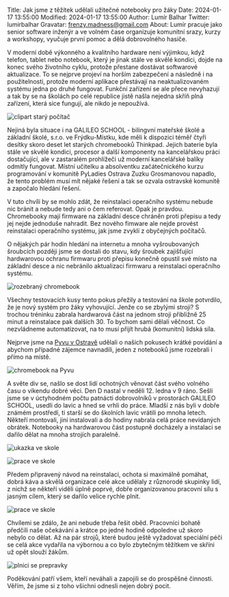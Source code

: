 Title: Jak jsme z těžítek udělali užitečné notebooky pro žáky
Date: 2024-01-17 13:55:00
Modified: 2024-01-17 13:55:00
Author: Lumír Balhar
Twitter: lumirbalhar
Gravatar: frenzy.madness@gmail.com
About: Lumír pracuje jako senior software inženýr a ve volném čase organizuje komunitní srazy, kurzy a workshopy, vyučuje první pomoc a dělá dobrovolného hasiče.

V moderní době výkonného a kvalitního hardware není výjimkou, když telefon, tablet nebo notebook, který je jinak stále ve skvělé kondici, dojde na konec svého životního cyklu, protože přestane dostávat softwarové aktualizace. To se nejprve projeví na horším zabezpečení a následně i na použitelnosti, protože moderní aplikace přestávají na neaktualizovaném systému jedna po druhé fungovat. Funkční zařízení se ale přece nevyhazují a tak by se na školách po celé republice jistě našla nejedna skříň plná zařízení, která sice fungují, ale nikdo je nepoužívá.

![clipart starý počítač]({static}/images/old_pc_clipart.png)

Nejiná byla situace i na GALILEO SCHOOL - bilingvní mateřské školé a základní školé, s.r.o. ve Frýdku-Místku, kde měli k dispozici téměř čtyři desítky skoro deset let starých chromebooků Thinkpad. Jejich baterie byla stále ve skvělé kondici, procesor a další komponenty na kancelářskou práci dostačující, ale v zastaralém prohlížeči už moderní kancelářské balíky odmítly fungovat. Místní učitelku a absolventku začátečnického kurzu programování v komunitě PyLadies Ostrava Zuzku Grosmanovou napadlo, že tento problém musí mít nějaké řešení a tak se ozvala ostravské komunitě a započalo hledání řešení.

V tuto chvíli by se mohlo zdát, že reinstalaci operačního systému nebude nic bránit a nebude tedy ani o čem referovat. Opak je pravdou. Chromebooky mají firmware na základní desce chráněn proti přepisu a tedy jej nejde jednoduše nahradit. Bez nového fimware ale nejde provést reinstalaci operačního systému, jak jsme zvyklí z obyčejných počítačů.

O nějakých pár hodin hledání na internetu a mnoha vyšroubovaných šroubcích později jsme se dostali do stavu, kdy šroubek zajišťující hardwarovou ochranu firmwaru proti přepisu konečně opustil své místo na základní desce a nic nebránilo aktualizaci firmwaru a reinstalaci operačního systému.

![rozebraný chromebook]({static}/images/research.jpg)

Všechny testovacích kusy tento pokus přežily a testování na škole potvrdilo, že je nový systém pro žáky vyhovující. Jenže co se zbylými stroji? S trochou tréninku zabrala hardwarová část na jednom stroji přibližně 25 minut a reinstalace pak dalších 30. To bychom sami dělali věčnost. Co nezvládneme automatizovat, na to musí přijít hrubá (komunitní) lidská síla.

Nejprve jsme na [Pyvu v Ostravě](https://pyvo.cz/ostrava-pyvo/) udělali o našich pokusech krátké povídání a abychom případné zájemce navnadili, jeden z notebooků jsme rozebrali i přímo na místě.

![chromebook na Pyvu]({static}/images/pyvo.jpg)

A světe div se, našlo se dost lidí ochotných věnovat část svého volného času o víkendu dobré věci. Den D nastal v neděli 12. ledna v 9 ráno. Sešli jsme se v úctyhodném počtu patnácti dobrovolníků v prostorách GALILEO SCHOOL, usedli do lavic a hned se vrhli do práce. Mladší z nás byli v dobře známém prostředí, ti starší se do školních lavic vrátili po mnoha letech. Někteří montovali, jiní instalovali a do hodiny nabrala celá práce nevídaných obrátek. Notebooky na hardwarovou část postupně docházely a instalaci se dařilo dělat na mnoha strojích paralelně.

![ukazka ve skole]({static}/images/ukazka_ve_skole.jpg)

![prace ve skole]({static}/images/prace_ve_skole.jpg)

Předem připravený návod na reinstalaci, ochota si maximálně pomáhat, dobrá káva a skvělá organizace celé akce udělaly z různorodé skupinky lidí, z nichž se někteří viděli úplně poprvé, dobře organizovanou pracovní sílu s jasným cílem, který se dařilo velice rychle plnit.

![prace ve skole]({static}/images/prace_ve_skole_fisheye.jpg)

Chvílemi se zdálo, že ani nebude třeba řešit oběd. Pracovníci bohatě předčili naše očekávání a krátce po jedné hodině odpoledne už skoro nebylo co dělat. Až na pár strojů, které budou ještě vyžadovat speciální péči se celá akce vydařila na výbornou a co bylo zbytečným těžítkem ve skříni už opět slouží žákům.

![plnici se prepravky]({static}/images/plnici_se_bedny.jpg)

Poděkování patří všem, kteří neváhali a zapojili se do prospěšné činnosti. Věřím, že jsme si z toho všichni odnesli nejen dobrý pocit.
